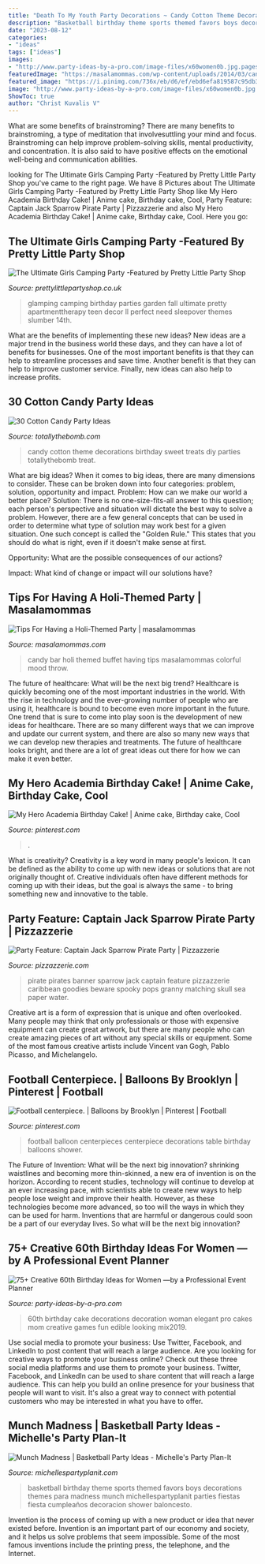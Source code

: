 ```yaml
---
title: "Death To My Youth Party Decorations ~ Candy Cotton Theme Decorations Birthday Sweet Treats Diy Parties Totallythebomb Treat"
description: "Basketball birthday theme sports themed favors boys decorations themes para madness munch michellespartyplanit parties fiestas fiesta cumpleaños decoracion shower baloncesto"
date: "2023-08-12"
categories:
- "ideas"
tags: ["ideas"]
images:
- "http://www.party-ideas-by-a-pro.com/image-files/x60women0b.jpg.pagespeed.ic.-JgvWcObmS.jpg"
featuredImage: "https://masalamommas.com/wp-content/uploads/2014/03/candy-bar-3.jpg"
featured_image: "https://i.pinimg.com/736x/eb/d6/ef/ebd6efa819587c95db3201b72f3f1f09.jpg"
image: "http://www.party-ideas-by-a-pro.com/image-files/x60women0b.jpg.pagespeed.ic.-JgvWcObmS.jpg"
ShowToc: true
author: "Christ Kuvalis V"
---
```



What are some benefits of brainstroming?
There are many benefits to brainstroming, a type of meditation that involvesuttling your mind and focus. Brainstroming can help improve problem-solving skills, mental productivity, and concentration. It is also said to have positive effects on the emotional well-being and communication abilities.

	

		
looking for The Ultimate Girls Camping Party -Featured by Pretty Little Party Shop you've came to the right page. We have 8 Pictures about The Ultimate Girls Camping Party -Featured by Pretty Little Party Shop like My Hero Academia Birthday Cake! | Anime cake, Birthday cake, Cool, Party Feature: Captain Jack Sparrow Pirate Party | Pizzazzerie and also My Hero Academia Birthday Cake! | Anime cake, Birthday cake, Cool. Here you go:
		
    
## The Ultimate Girls Camping Party -Featured By Pretty Little Party Shop

<img loading=lazy src="http://cdn.shopify.com/s/files/1/0197/8160/files/girls-glamping-party_1024x1024.jpg?9097" onerror="this.onerror=null;this.src='https://tse2.mm.bing.net/th?id=OIP.rf2ZfwdcxwZj8f0TmWU2lQHaKu&amp;pid=15.1';" alt="The Ultimate Girls Camping Party -Featured by Pretty Little Party Shop">

_Source: prettylittlepartyshop.co.uk_

>glamping camping birthday parties garden fall ultimate pretty apartmenttherapy teen decor ll perfect need sleepover themes slumber 14th. 

	

What are the benefits of implementing these new ideas?
New ideas are a major trend in the business world these days, and they can have a lot of benefits for businesses. One of the most important benefits is that they can help to streamline processes and save time. Another benefit is that they can help to improve customer service. Finally, new ideas can also help to increase profits.

    
## 30 Cotton Candy Party Ideas

<img loading=lazy src="https://cdn.totallythebomb.com/wp-content/uploads/2015/04/Cotton-candy-party-ideas-pin.jpg" onerror="this.onerror=null;this.src='https://tse4.mm.bing.net/th?id=OIP.nbkMZ3gbKPHkkLOqnhm3oQAAAA&amp;pid=15.1';" alt="30 Cotton Candy Party Ideas">

_Source: totallythebomb.com_

>candy cotton theme decorations birthday sweet treats diy parties totallythebomb treat. 

	

What are big ideas?
When it comes to big ideas, there are many dimensions to consider. These can be broken down into four categories: problem, solution, opportunity and impact. 
Problem: How can we make our world a better place? 
Solution: There is no one-size-fits-all answer to this question; each person's perspective and situation will dictate the best way to solve a problem. However, there are a few general concepts that can be used in order to determine what type of solution may work best for a given situation. One such concept is called the "Golden Rule." This states that you should do what is right, even if it doesn't make sense at first. 

Opportunity: What are the possible consequences of our actions? 

Impact: What kind of change or impact will our solutions have?

    
## Tips For Having A Holi-Themed Party | Masalamommas

<img loading=lazy src="https://masalamommas.com/wp-content/uploads/2014/03/candy-bar-3.jpg" onerror="this.onerror=null;this.src='https://tse2.mm.bing.net/th?id=OIP.niSZKshKXGnI4iiYw4_UOgHaLI&amp;pid=15.1';" alt="Tips For Having a Holi-Themed Party | masalamommas">

_Source: masalamommas.com_

>candy bar holi themed buffet having tips masalamommas colorful mood throw. 

	

The future of healthcare: What will be the next big trend?
Healthcare is quickly becoming one of the most important industries in the world. With the rise in technology and the ever-growing number of people who are using it, healthcare is bound to become even more important in the future. One trend that is sure to come into play soon is the development of new ideas for healthcare. There are so many different ways that we can improve and update our current system, and there are also so many new ways that we can develop new therapies and treatments. The future of healthcare looks bright, and there are a lot of great ideas out there for how we can make it even better.

    
## My Hero Academia Birthday Cake! | Anime Cake, Birthday Cake, Cool

<img loading=lazy src="https://i.pinimg.com/736x/eb/d6/ef/ebd6efa819587c95db3201b72f3f1f09.jpg" onerror="this.onerror=null;this.src='https://tse1.mm.bing.net/th?id=OIP.iPpyLQIbDNMWadZl3aqozQHaJ3&amp;pid=15.1';" alt="My Hero Academia Birthday Cake! | Anime cake, Birthday cake, Cool">

_Source: pinterest.com_

>. 

	

What is creativity?
Creativity is a key word in many people's lexicon. It can be defined as the ability to come up with new ideas or solutions that are not originally thought of. Creative individuals often have different methods for coming up with their ideas, but the goal is always the same - to bring something new and innovative to the table.

    
## Party Feature: Captain Jack Sparrow Pirate Party | Pizzazzerie

<img loading=lazy src="http://pizzazzerie.com/wp-content/uploads/2015/03/DSC_0436-EDIT.jpg" onerror="this.onerror=null;this.src='https://tse1.mm.bing.net/th?id=OIP.4UZcyg_Vgv51Q7rXWZuTZgHaLH&amp;pid=15.1';" alt="Party Feature: Captain Jack Sparrow Pirate Party | Pizzazzerie">

_Source: pizzazzerie.com_

>pirate pirates banner sparrow jack captain feature pizzazzerie caribbean goodies beware spooky pops granny matching skull sea paper water. 

	

Creative art is a form of expression that is unique and often overlooked. Many people may think that only professionals or those with expensive equipment can create great artwork, but there are many people who can create amazing pieces of art without any special skills or equipment. Some of the most famous creative artists include Vincent van Gogh, Pablo Picasso, and Michelangelo.

    
## Football Centerpiece. | Balloons By Brooklyn | Pinterest | Football

<img loading=lazy src="https://s-media-cache-ak0.pinimg.com/736x/85/9d/38/859d38c775e1403a2845edd4b4f71cfa--football-centerpieces-balloon-centerpieces.jpg" onerror="this.onerror=null;this.src='https://tse4.mm.bing.net/th?id=OIP.qenEBLheON28HyYg6GDl-wHaJ4&amp;pid=15.1';" alt="Football centerpiece. | Balloons by Brooklyn | Pinterest | Football">

_Source: pinterest.com_

>football balloon centerpieces centerpiece decorations table birthday balloons shower. 

	

The Future of Invention: What will be the next big innovation?
shrinking waistlines and becoming more thin-skinned, a new era of invention is on the horizon. According to recent studies, technology will continue to develop at an ever increasing pace, with scientists able to create new ways to help people lose weight and improve their health. 
However, as these technologies become more advanced, so too will the ways in which they can be used for harm. Inventions that are harmful or dangerous could soon be a part of our everyday lives. So what will be the next big innovation?

    
## 75+ Creative 60th Birthday Ideas For Women —by A Professional Event Planner

<img loading=lazy src="http://www.party-ideas-by-a-pro.com/image-files/x60women0b.jpg.pagespeed.ic.-JgvWcObmS.jpg" onerror="this.onerror=null;this.src='https://tse4.mm.bing.net/th?id=OIP.-JgvWcObmSQjrXxvsrh5EAAAAA&amp;pid=15.1';" alt="75+ Creative 60th Birthday Ideas for Women —by a Professional Event Planner">

_Source: party-ideas-by-a-pro.com_

>60th birthday cake decorations decoration woman elegant pro cakes mom creative games fun edible looking mix2019. 

	

Use social media to promote your business: Use Twitter, Facebook, and LinkedIn to post content that will reach a large audience.
Are you looking for creative ways to promote your business online? Check out these three social media platforms and use them to promote your business. Twitter, Facebook, and LinkedIn can be used to share content that will reach a large audience. This can help you build an online presence for your business that people will want to visit. It's also a great way to connect with potential customers who may be interested in what you have to offer.

    
## Munch Madness | Basketball Party Ideas - Michelle&#039;s Party Plan-It

<img loading=lazy src="https://i2.wp.com/michellespartyplanit.com/wp-content/uploads/2016/02/basketball-party-ideas-18.png?resize=600%2C900" onerror="this.onerror=null;this.src='https://tse1.mm.bing.net/th?id=OIP.xa6Jio_3rpaBF1zEPrRhOwHaLH&amp;pid=15.1';" alt="Munch Madness | Basketball Party Ideas - Michelle&#039;s Party Plan-It">

_Source: michellespartyplanit.com_

>basketball birthday theme sports themed favors boys decorations themes para madness munch michellespartyplanit parties fiestas fiesta cumpleaños decoracion shower baloncesto. 

	

Invention is the process of coming up with a new product or idea that never existed before. Invention is an important part of our economy and society, and it helps us solve problems that seem impossible. Some of the most famous inventions include the printing press, the telephone, and the Internet.

